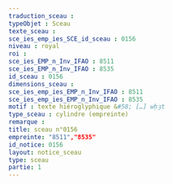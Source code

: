 ```yaml
---
traduction_sceau : 
typeObjet : Sceau
texte_sceau : 
sce_ies_emp_ies_SCE_id_sceau : 0156
niveau : royal
roi : 
sce_ies_EMP_n_Inv_IFAO : 8511
sce_ies_EMP_n_Inv_IFAO : 8535
id_sceau : 0156
dimensions_sceau : 
sce_ies_emp_ies_EMP_n_Inv_IFAO : 8511
sce_ies_emp_ies_EMP_n_Inv_IFAO : 8535
motif : texte hiéroglyphique &#58; […] wḥȝt
type_sceau : cylindre (empreinte)
remarque : 
title: sceau n°0156
empreinte: "8511","8535"
id_notice: 0156
layout: notice_sceau
type: sceau
partie: 1
---
```

